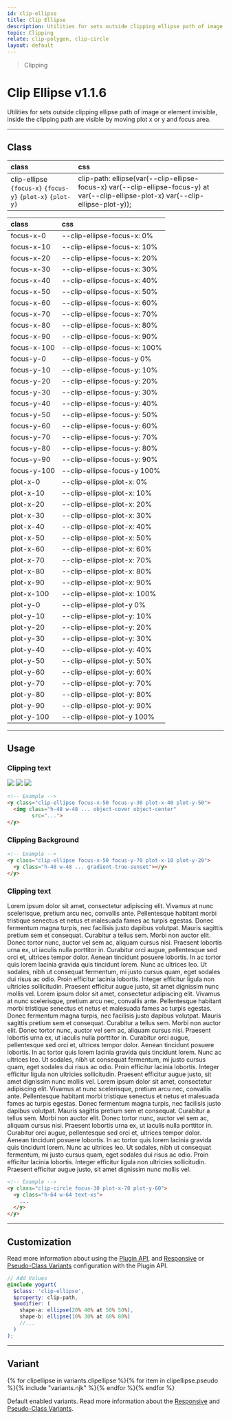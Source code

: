 ```yaml
---
id: clip-ellipse
title: Clip Ellipse
description: Utilities for sets outside clipping ellipse path of image or element invisible, inside the clipping path are visible by moving plot x or y and focus area.
topic: Clipping
relate: clip-polygon, clip-circle
layout: default
---
```


> Clipping

# Clip Ellipse <span class="ml-1 px-2 py-1 text-sm text-gray-600 (dark)text-charcoal-100 bg-gray-300 (dark)bg-gray-600">v1.1.6</span>

Utilities for sets outside clipping ellipse path of image or element invisible, inside the clipping path are visible by moving plot x or y and focus area.

---

## Class

| <span class="px-3 py-1 text-white (dark)text-charcoal-100 bg-charcoal-100 (dark)bg-gray-600 rounded-full">class</span> | <span class="px-3 py-1 text-white (dark)text-charcoal-100 bg-charcoal-100 (dark)bg-gray-600 rounded-full">css</span> |
|:--|:--|
| clip-ellipse `{focus-x}` `{focus-y}` `{plot-x}` `{plot-y}` | clip-path: ellipse(var(--clip-ellipse-focus-x) var(--clip-ellipse-focus-y) at var(--clip-ellipse-plot-x) var(--clip-ellipse-plot-y)); |

| <span class="px-3 py-1 text-white (dark)text-charcoal-100 bg-charcoal-100 (dark)bg-gray-600 rounded-full">class</span> | <span class="px-3 py-1 text-white (dark)text-charcoal-100 bg-charcoal-100 (dark)bg-gray-600 rounded-full">css</span> |
|:--|:--|
| focus-x-0 | --clip-ellipse-focus-x: 0% |
| focus-x-10 | --clip-ellipse-focus-x: 10% |
| focus-x-20 | --clip-ellipse-focus-x: 20% |
| focus-x-30 | --clip-ellipse-focus-x: 30% |
| focus-x-40 | --clip-ellipse-focus-x: 40% |
| focus-x-50 | --clip-ellipse-focus-x: 50% |
| focus-x-60 | --clip-ellipse-focus-x: 60% |
| focus-x-70 | --clip-ellipse-focus-x: 70% |
| focus-x-80 | --clip-ellipse-focus-x: 80% |
| focus-x-90 | --clip-ellipse-focus-x: 90% |
| focus-x-100 | --clip-ellipse-focus-x: 100% |
| focus-y-0 | --clip-ellipse-focus-y 0% |
| focus-y-10 | --clip-ellipse-focus-y: 10% |
| focus-y-20 | --clip-ellipse-focus-y: 20% |
| focus-y-30 | --clip-ellipse-focus-y: 30% |
| focus-y-40 | --clip-ellipse-focus-y: 40% |
| focus-y-50 | --clip-ellipse-focus-y: 50% |
| focus-y-60 | --clip-ellipse-focus-y: 60% |
| focus-y-70 | --clip-ellipse-focus-y: 70% |
| focus-y-80 | --clip-ellipse-focus-y: 80% |
| focus-y-90 | --clip-ellipse-focus-y: 90% |
| focus-y-100 | --clip-ellipse-focus-y 100% |
| plot-x-0 | --clip-ellipse-plot-x: 0% |
| plot-x-10 | --clip-ellipse-plot-x: 10% |
| plot-x-20 | --clip-ellipse-plot-x: 20% |
| plot-x-30 | --clip-ellipse-plot-x: 30% |
| plot-x-40 | --clip-ellipse-plot-x: 40% |
| plot-x-50 | --clip-ellipse-plot-x: 50% |
| plot-x-60 | --clip-ellipse-plot-x: 60% |
| plot-x-70 | --clip-ellipse-plot-x: 70% |
| plot-x-80 | --clip-ellipse-plot-x: 80% |
| plot-x-90 | --clip-ellipse-plot-x: 90% |
| plot-x-100 | --clip-ellipse-plot-x: 100% |
| plot-y-0 | --clip-ellipse-plot-y 0% |
| plot-y-10 | --clip-ellipse-plot-y: 10% |
| plot-y-20 | --clip-ellipse-plot-y: 20% |
| plot-y-30 | --clip-ellipse-plot-y: 30% |
| plot-y-40 | --clip-ellipse-plot-y: 40% |
| plot-y-50 | --clip-ellipse-plot-y: 50% |
| plot-y-60 | --clip-ellipse-plot-y: 60% |
| plot-y-70 | --clip-ellipse-plot-y: 70% |
| plot-y-80 | --clip-ellipse-plot-y: 80% |
| plot-y-90 | --clip-ellipse-plot-y: 90% |
| plot-y-100 | --clip-ellipse-plot-y 100% |

---

## Usage

### Clipping text

<y class="px-4 my-2 mx-auto w-full">
	<y class="flex flex-gap-10 flex-row flex-wrap justify-center items-center">
  	<y class="h-48 w-48 bg-orange-200">
    	<y>
      	<img class="h-48 w-48 object-cover object-center overflow-hidden rounded-lg shadow"
        	   src="https://i.pravatar.cc/500?=1">
    	</y>
		</y>
	  <y class="h-48 w-48 bg-orange-200 border-2 border-dashed border-orange-300 rounded-lg">
  	  <y class="clip-ellipse focus-x-50 focus-y-30 plot-x-40 plot-y-50">
    	  <img class="h-48 w-48 object-cover object-center"
      	     src="https://i.pravatar.cc/500?=1">
  	  </y>
	  </y>
    <y class="h-48 w-48 bg-orange-200 border-2 border-dashed border-orange-300 rounded-lg">
      <y class="clip-ellipse focus-x-50 focus-y-70 plot-x-10 plot-y-20">
        <img class="h-48 w-48 object-cover object-center"
             src="https://i.pravatar.cc/500?=1">
      </y>
    </y>
  </y>
</y>

```html
<!-- Example -->
<y class="clip-ellipse focus-x-50 focus-y-30 plot-x-40 plot-y-50">
  <img class="h-48 w-48 ... object-cover object-center"
        src="...">
</y>
```

### Clipping Background

<y class="px-4 my-2 mx-auto w-full">
	<y class="flex flex-gap-10 flex-row flex-wrap justify-center items-center">
  	<y class="h-48 w-48">
    	<y>
      	<y class="h-48 w-48 gradient-true-sunset rounded-lg"></y>
    	</y>
		</y>
	  <y class="h-48 w-48 bg-orange-200 border-2 border-dashed border-orange-300 rounded-lg">
  	  <y class="clip-ellipse focus-x-50 focus-y-30 plot-x-40 plot-y-50">
    	  <y class="h-48 w-48 gradient-true-sunset rounded-lg"></y>
  	  </y>
	  </y>
    <y class="h-48 w-48 bg-orange-200 border-2 border-dashed border-orange-300 rounded-lg">
      <y class="clip-ellipse focus-x-50 focus-y-70 plot-x-10 plot-y-20">
        <y class="h-48 w-48 gradient-true-sunset rounded-lg"></y>
      </y>
    </y>
  </y>
</y>

```html
<!-- Example -->
<y class="clip-ellipse focus-x-50 focus-y-70 plot-x-10 plot-y-20">
  <y class="h-48 w-48 ... gradient-true-sunset"></y>
</y>
```

### Clipping text

<y class="px-4 my-2 mx-auto w-full">
	<y class="flex flex-gap-10 flex-row flex-wrap justify-center items-center">
  	<y class="h-48 w-48">
    	<y>
      	<y class="h-48 w-48 text-xs overflow-hidden">
          Lorem ipsum dolor sit amet, consectetur adipiscing elit. Vivamus at nunc scelerisque, pretium arcu nec, convallis ante. Pellentesque habitant morbi tristique senectus et netus et malesuada fames ac turpis egestas. Donec fermentum magna turpis, nec facilisis justo dapibus volutpat. Mauris sagittis pretium sem et consequat. Curabitur a tellus sem. Morbi non auctor elit. Donec tortor nunc, auctor vel sem ac, aliquam cursus nisi. Praesent lobortis urna ex, ut iaculis nulla porttitor in. Curabitur orci augue, pellentesque sed orci et, ultrices tempor dolor. Aenean tincidunt posuere lobortis. In ac tortor quis lorem lacinia gravida quis tincidunt lorem. Nunc ac ultrices leo. Ut sodales, nibh ut consequat fermentum, mi justo cursus quam, eget sodales dui risus ac odio. Proin efficitur lacinia lobortis. Integer efficitur ligula non ultricies sollicitudin. Praesent efficitur augue justo, sit amet dignissim nunc mollis vel.
        </y>
    	</y>
		</y>
	  <y class="h-48 w-48 bg-orange-200 border-2 border-dashed border-orange-300 rounded-lg">
  	  <y class="clip-ellipse focus-x-50 focus-y-30 plot-x-40 plot-y-50">
    	  <y class="h-48 w-48 text-xs overflow-hidden">
          Lorem ipsum dolor sit amet, consectetur adipiscing elit. Vivamus at nunc scelerisque, pretium arcu nec, convallis ante. Pellentesque habitant morbi tristique senectus et netus et malesuada fames ac turpis egestas. Donec fermentum magna turpis, nec facilisis justo dapibus volutpat. Mauris sagittis pretium sem et consequat. Curabitur a tellus sem. Morbi non auctor elit. Donec tortor nunc, auctor vel sem ac, aliquam cursus nisi. Praesent lobortis urna ex, ut iaculis nulla porttitor in. Curabitur orci augue, pellentesque sed orci et, ultrices tempor dolor. Aenean tincidunt posuere lobortis. In ac tortor quis lorem lacinia gravida quis tincidunt lorem. Nunc ac ultrices leo. Ut sodales, nibh ut consequat fermentum, mi justo cursus quam, eget sodales dui risus ac odio. Proin efficitur lacinia lobortis. Integer efficitur ligula non ultricies sollicitudin. Praesent efficitur augue justo, sit amet dignissim nunc mollis vel.
        </y>
  	  </y>
	  </y>
    <y class="h-48 w-48 bg-orange-200 border-2 border-dashed border-orange-300 rounded-lg">
      <y class="clip-ellipse focus-x-50 focus-y-70 plot-x-10 plot-y-20">
        <y class="h-48 w-48 text-xs overflow-hidden">
          Lorem ipsum dolor sit amet, consectetur adipiscing elit. Vivamus at nunc scelerisque, pretium arcu nec, convallis ante. Pellentesque habitant morbi tristique senectus et netus et malesuada fames ac turpis egestas. Donec fermentum magna turpis, nec facilisis justo dapibus volutpat. Mauris sagittis pretium sem et consequat. Curabitur a tellus sem. Morbi non auctor elit. Donec tortor nunc, auctor vel sem ac, aliquam cursus nisi. Praesent lobortis urna ex, ut iaculis nulla porttitor in. Curabitur orci augue, pellentesque sed orci et, ultrices tempor dolor. Aenean tincidunt posuere lobortis. In ac tortor quis lorem lacinia gravida quis tincidunt lorem. Nunc ac ultrices leo. Ut sodales, nibh ut consequat fermentum, mi justo cursus quam, eget sodales dui risus ac odio. Proin efficitur lacinia lobortis. Integer efficitur ligula non ultricies sollicitudin. Praesent efficitur augue justo, sit amet dignissim nunc mollis vel.
        </y>
      </y>
    </y>
  </y>
</y>

```html
<!-- Example -->
<y class="clip-circle focus-30 plot-x-70 plot-y-60">
  <y class="h-64 w-64 text-xs">
    ...
  </y>
</y>
```

---

## Customization

Read more information about using the [Plugin API](/plugin-api/), and  [Responsive](/responsive) or [Pseudo-Class Variants](/pseudo-class-variants/) configuration with the Plugin API.

```scss
// Add Values
@include yogurt(
  $class: 'clip-ellipse',
  $property: clip-path,
  $modifier: (
    shape-a: ellipse(20% 40% at 50% 50%),
    shape-b: ellipse(10% 30% at 60% 80%)
    //...
  )
);
```

---

## Variant

<y class="flex flex-gap-2 flex-wrap justify-start items-center">{% for clipellipse in variants.clipellipse %}{% for item in clipellipse.pseudo %}{% include "variants.njk" %}{% endfor %}{% endfor %}</y>

Default enabled variants. Read more information about the [Responsive](/responsive) and [Pseudo-Class Variants](/pseudo-class-variants/).


